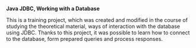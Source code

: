 **Java JDBC, Working with a Database**

This is a training project, which was created and modified in the course of studying the theoretical material, ways of 
interaction with the database using JDBC. Thanks to this project, it was possible to learn how to connect to the 
database, form prepared queries and process responses.  